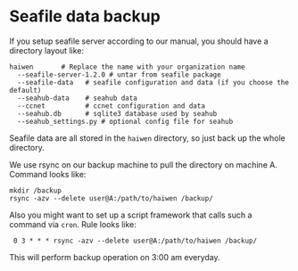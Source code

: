 # Seafile data backup #

If you setup seafile server according to our manual, you should have a directory layout like:

    haiwen       # Replace the name with your organization name
      --seafile-server-1.2.0 # untar from seafile package
      --seafile-data   # seafile configuration and data (if you choose the default)
      --seahub-data    # seahub data
      --ccnet          # ccnet configuration and data 
      --seahub.db      # sqlite3 database used by seahub
      --seahub_settings.py # optional config file for seahub

Seafile data are all stored in the `haiwen` directory, so just back up the whole directory.

We use rsync on our backup machine to pull the directory on machine A. Command looks like:

    mkdir /backup
    rsync -azv --delete user@A:/path/to/haiwen /backup/

Also you might want to set up a script framework that calls such a command via `cron`. Rule looks like:

     0 3 * * * rsync -azv --delete user@A:/path/to/haiwen /backup/

This will perform backup operation on 3:00 am everyday.     
